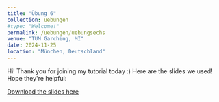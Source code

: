 ```yaml
---
title: "Übung 6"
collection: uebungen
#type: "Welcome!"
permalink: /uebungen/uebungsechs
venue: "TUM Garching, MI"
date: 2024-11-25
location: "München, Deutschland"
---
```


Hi! Thank you for joining my tutorial today :) Here are the slides we used! Hope they're helpful:

[Download the slides here](http://berrakkilic.github.io/files/ERA_6.pdf)
